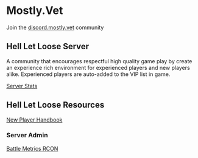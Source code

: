 # Mostly.Vet
Join the [discord.mostly.vet](https://discord.mostly.vet) community

## Hell Let Loose Server
A community that encourages respectful high quality game play by create an experience rich environment for experienced players and new players alike. Experienced players are auto-added to the VIP list in game.

[Server Stats](https://www.battlemetrics.com/servers/hll/14589762)

## Hell Let Loose Resources

[New Player Handbook](https://www.reddit.com/r/HellLetLoose/comments/ou3g0t/hll_new_player_guide/)

### Server Admin

[Battle Metrics RCON](https://www.battlemetrics.com/rcon/servers/14589762)
